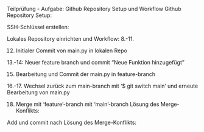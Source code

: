 Teilprüfung - Aufgabe: Github Repository Setup und Workflow
Github Repository Setup:

SSH-Schlüssel erstellen:

Lokales Repository einrichten und Workflow:
8.-11.

12. Initialer Commit von main.py in lokalen Repo







13.-14: Neuer feature branch und commit “Neue Funktion hinzugefügt”

15.  Bearbeitung und Commit der main.py in feature-branch

16.-17. Wechsel zurück zum main-branch mit ‘$ git switch main’ und erneute Bearbeitung von main.py


18. Merge mit ‘feature’-branch mit ‘main’-branch
Lösung des Merge-Konflikts:

Add und commit nach Lösung des Merge-Konflikts:

